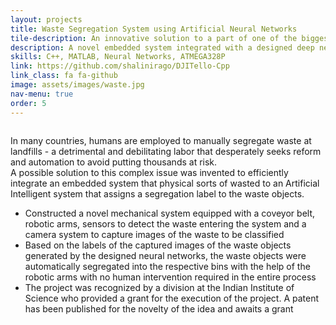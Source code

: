 ```yaml
---
layout: projects
title: Waste Segregation System using Artificial Neural Networks
tile-description: An innovative solution to a part of one of the biggest crises in the world - Waste Management <br /> 
description: A novel embedded system integrated with a designed deep neural network to automate segregation of waste to avoid human intervention
skills: C++, MATLAB, Neural Networks, ATMEGA328P
link: https://github.com/shalinirago/DJITello-Cpp
link_class: fa fa-github
image: assets/images/waste.jpg 
nav-menu: true
order: 5
---
```


<!-- Main -->
<div id="main" class="alt">
<section id = "two" class="spotlights">
	<section>
	<div class="inner">
	<span class="image fit">
		<img src="" alt="" data-position="top center" />
		<figcaption></figcaption>
	</span>
	</div> 
		<div class="content">
			<div class="inner">
				<div class="box">
				<p>In many countries, humans are employed to manually segregate waste at landfills - a detrimental and debilitating labor that desperately seeks reform and automation to avoid putting thousands at risk. <br />
				A possible solution to this complex issue was invented to efficiently integrate an embedded system that physical sorts of wasted to an Artificial Intelligent system that assigns a segregation label to the waste objects.
				</p>
				<ul>
					<li>Constructed a novel mechanical system equipped with a coveyor belt, robotic arms, sensors to detect the waste entering the system and a camera system to capture images of the waste to be classified</li>
					<li>Based on the labels of the captured images of the waste objects generated by the designed neural networks, the waste objects were automatically segregated into the respective bins with the help of the robotic arms with no human intervention required in the entire process</li>
					<li>The project was recognized by a division at the Indian Institute of Science who provided a grant for the execution of the project. A patent has been published for the novelty of the idea and awaits a grant</li>
				</ul>	
			    </div>	
		</div>
	</div>
	</section>
</section> 

</div>
